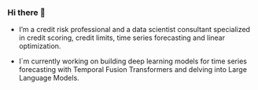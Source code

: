 ### Hi there 👋

- I’m a credit risk professional and a data scientist consultant specialized in credit scoring, credit limits, time series forecasting and linear optimization.

- I´m currently working on building deep learning models for time series forecasting with Temporal Fusion Transformers and delving into Large Language Models.
